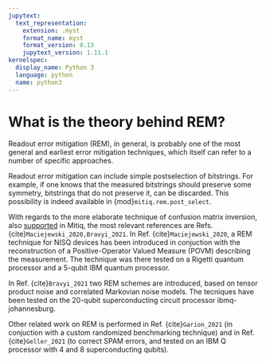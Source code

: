```yaml
---
jupytext:
  text_representation:
    extension: .myst
    format_name: myst
    format_version: 0.13
    jupytext_version: 1.11.1
kernelspec:
  display_name: Python 3
  language: python
  name: python3
---
```


# What is the theory behind REM?

Readout error mitigation (REM), in general, is probably one of the most general
 and earliest error mitigation techniques, which itself can refer to a number
 of specific approaches.

Readout error mitigation can include simple postselection of bitstrings. For
example, if one knows that the measured bitstrings should preserve some
symmetry, bitstrings that do not preserve it, can be discarded. This
possibility is indeed available in {mod}`mitiq.rem.post_select`.

With regards to the more elaborate technique of confusion matrix inversion,
also [supported](rem-1-intro) in Mitiq, the most relevant references are Refs. {cite}`Maciejewski_2020,Bravyi_2021`.
In Ref. {cite}`Maciejewski_2020`, a REM technique for NISQ devices has been
introduced in conjuction with the reconstruction of a Positive-Operator Valued
Measure (POVM) describing the measurement. The technique was there tested on a
Rigetti quantum processor and a 5-qubit IBM quantum processor.

In Ref. {cite}`Bravyi_2021` two REM schemes are introduced, based on tensor
product noise and correlated Markovian noise models. The tecniques have been
tested on the 20-qubit superconducting circuit processor ibmq-johannesburg.


Other related work on REM is performed in Ref. {cite}`Garion_2021` (in
conjuction with a custom randomized benchmarking technique) and in
Ref. {cite}`Geller_2021` (to correct SPAM errors, and tested on an IBM Q
processor with 4 and 8 superconducting qubits).